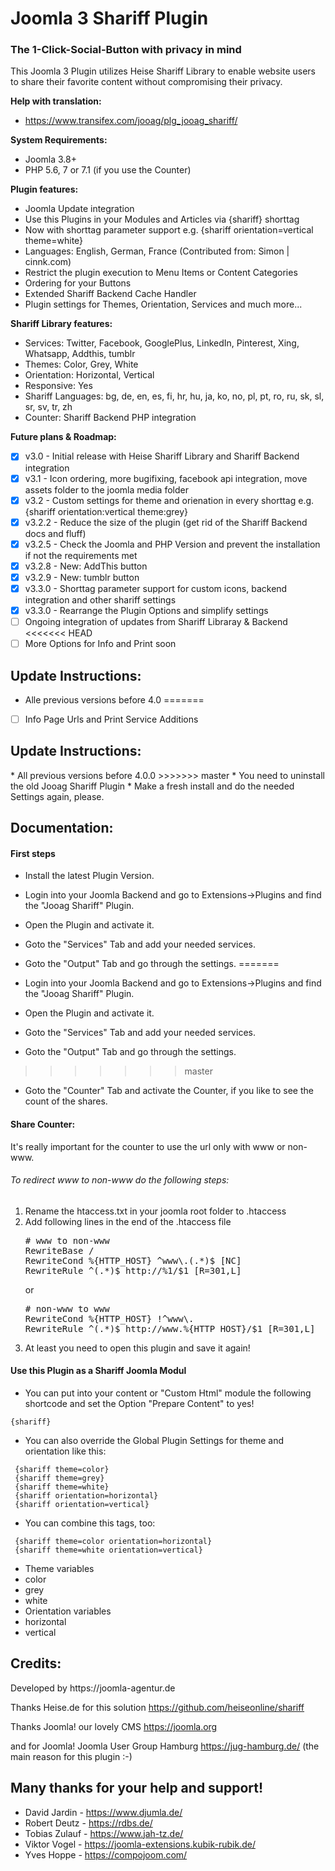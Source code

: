 <h1>Joomla 3 Shariff Plugin</h1>
<h3>The 1-Click-Social-Button with privacy in mind</h3>
This Joomla 3 Plugin utilizes Heise Shariff Library to enable website users to share their favorite content without compromising their privacy.

<b>Help with translation:</b>
* https://www.transifex.com/jooag/plg_jooag_shariff/

<b>System Requirements:</b>
* Joomla 3.8+ 
* PHP 5.6, 7 or 7.1 (if you use the Counter)

<b>Plugin features:</b>
* Joomla Update integration
* Use this Plugins in your Modules and Articles via {shariff} shorttag
 * Now with shorttag parameter support e.g.  {shariff orientation=vertical theme=white}
* Languages: English, German, France (Contributed from: Simon | cinnk.com)
* Restrict the plugin execution to Menu Items or Content Categories
* Ordering for your Buttons
* Extended Shariff Backend Cache Handler
* Plugin settings for Themes, Orientation, Services and much more...

<b>Shariff Library features:</b>
* Services: Twitter, Facebook, GooglePlus, LinkedIn, Pinterest, Xing, Whatsapp, Addthis, tumblr
* Themes: Color, Grey, White
* Orientation: Horizontal, Vertical
* Responsive: Yes
* Shariff Languages: bg, de, en, es, fi, hr, hu, ja, ko, no, pl, pt, ro, ru, sk, sl, sr, sv, tr, zh
* Counter: Shariff Backend PHP integration
 
<b>Future plans & Roadmap:</b>
- [x] v3.0 - Initial release with Heise Shariff Library and Shariff Backend integration
- [x] v3.1 - Icon ordering, more bugifixing, facebook api integration, move assets folder to the joomla media folder
- [x] v3.2 - Custom settings for theme and orienation in every shorttag e.g. {shariff orientation:vertical theme:grey}
- [x] v3.2.2 - Reduce the size of the plugin (get rid of the Shariff Backend docs and fluff)
- [x] v3.2.5 - Check the Joomla and PHP Version and prevent the installation if not the requirements met
- [x] v3.2.8 - New: AddThis button
- [x] v3.2.9 - New: tumblr button
- [x] v3.3.0 - Shorttag parameter support for custom icons, backend integration and other shariff settings
- [x] v3.3.0 - Rearrange the Plugin Options and simplify settings
- [ ] Ongoing integration of updates from Shariff Libraray & Backend
<<<<<<< HEAD
- [ ] More Options for Info and Print soon

<h2>Update Instructions:</h2>

* Alle previous versions before 4.0
=======
- [ ] Info Page Urls and Print Service Additions

<h2>Update Instructions:</h2>
* All previous versions before 4.0.0
>>>>>>> master
  * You need to uninstall the old Jooag Shariff Plugin
  * Make a fresh install and do the needed Settings again, please.

<h2>Documentation:</h2>
<h4>First steps</h4>

* Install the latest Plugin Version.
* Login into your Joomla Backend and go to Extensions->Plugins and find the "Jooag Shariff" Plugin.
* Open the Plugin and activate it.
* Goto the "Services" Tab and add your needed services.
* Goto the "Output" Tab and go through the settings.
=======

* Login into your Joomla Backend and go to Extensions->Plugins and find the "Jooag Shariff" Plugin.

* Open the Plugin and activate it.

* Goto the "Services" Tab and add your needed services.

* Goto the "Output" Tab and go through the settings.

>>>>>>> master
* Goto the "Counter" Tab and activate the Counter, if you like to see the count of the shares.

<h4>Share Counter:</h4>
It's really important for the counter to use the url only with www or non-www.
<h6>To redirect www to non-www do the following steps:</h6>
<ol>
<li>Rename the htaccess.txt in your joomla root folder to .htaccess</li>
<li>Add following lines in the end of the .htaccess file</li>
<pre>
# www to non-www
RewriteBase /
RewriteCond %{HTTP_HOST} ^www\.(.*)$ [NC]
RewriteRule ^(.*)$ http://%1/$1 [R=301,L]
</pre>
or
<pre>
# non-www to www
RewriteCond %{HTTP_HOST} !^www\.
RewriteRule ^(.*)$ http://www.%{HTTP_HOST}/$1 [R=301,L]
</pre>
<li>At least you need to open this plugin and save it again!</li>
</code>
</ol>
</p>

<h4>Use this Plugin as a Shariff Joomla Modul</h4>

* You can put into your content or "Custom Html" module the following shortcode and set the Option "Prepare Content" to yes!

 ```
{shariff}
```

* You can also override the Global Plugin Settings for theme and orientation like this:

```
 {shariff theme=color}
 {shariff theme=grey}
 {shariff theme=white}
 {shariff orientation=horizontal}
 {shariff orientation=vertical}
```

* You can combine this tags, too:

```
 {shariff theme=color orientation=horizontal}
 {shariff theme=white orientation=vertical}
```

* Theme variables
 * color
 * grey
 * white
* Orientation variables
 * horizontal
 * vertical
 
<h2>Credits:</h2>
Developed by https://joomla-agentur.de

Thanks Heise.de for this solution  https://github.com/heiseonline/shariff

Thanks Joomla! our lovely CMS https://joomla.org

and for Joomla! Joomla User Group Hamburg https://jug-hamburg.de/ (the main reason for this plugin :-)

<h2>Many thanks for your help and support!</h2>

* David Jardin - https://www.djumla.de/
* Robert Deutz - https://rdbs.de/
* Tobias Zulauf - https://www.jah-tz.de/
* Viktor Vogel - https://joomla-extensions.kubik-rubik.de/
* Yves Hoppe - https://compojoom.com/
